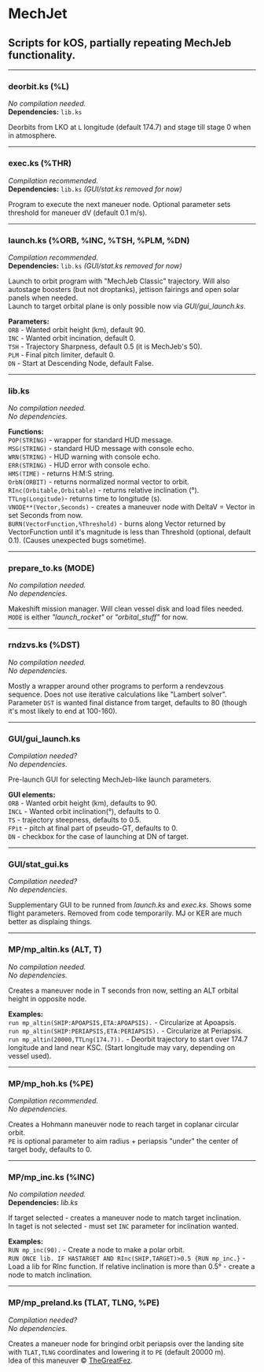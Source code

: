 # MechJet
## Scripts for kOS, partially repeating MechJeb functionality.

***
### deorbit.ks (%L)
_No compilation needed._  
**Dependencies:** `lib.ks`

Deorbits from LKO at `L` longitude (default 174.7) and stage till stage 0 when in atmosphere.

***
### exec.ks (%THR)
_Compilation recommended._  
**Dependencies:** `lib.ks` _(GUI/stat.ks removed for now)_

Program to execute the next maneuer node. Optional parameter sets threshold for maneuer dV (default 0.1 m/s).

***
### launch.ks (%ORB, %INC, %TSH, %PLM, %DN)
_Compilation recommended._  
**Dependencies:** `lib.ks` _(GUI/stat.ks removed for now)_

Launch to orbit program with "MechJeb Classic" trajectory. Will also autostage boosters (but not droptanks), jettison fairings and open solar panels when needed.  
Launch to target orbital plane is only possible now via _GUI/gui_launch.ks_.

**Parameters:**  
`ORB` - Wanted orbit height (km), default 90.  
`INC` - Wanted orbit incination, default  0.  
`TSH` - Trajectory Sharpness, default 0.5 (it is MechJeb's 50).  
`PLM` - Final pitch limiter, default 0.  
`DN` - Start at Descending Node, default False.  

***
### lib.ks
_No compilation needed.  
No dependencies._

**Functions:**  
`POP(STRING)` - wrapper for standard HUD message.  
`MSG(STRING)` - standard HUD message with console echo.  
`WRN(STRING)` - HUD warning with console echo.  
`ERR(STRING)` - HUD error with console echo.  
`HMS(TIME)` - returns H:M:S string.  
`OrbN(ORBIT)` - returns normalized normal vector to orbit.  
`RInc(Orbitable,Orbitable)` - returns relative inclination (°).  
`TTLng(Longitude)`- returns time to longitude (s).  
`VNODE**(Vector,Seconds)` - creates a maneuver node with DeltaV = Vector in set Seconds from now.  
`BURN(VectorFunction,%Threshold)` - burns along Vector returned by VectorFunction until it's magnitude is less than Threshold (optional, default 0.1). (Causes unexpected bugs sometime).

***
### prepare_to.ks (MODE)
_No compilation needed.  
No dependencies._

Makeshift mission manager. Will clean vessel disk and load files needed.  
`MODE` is either *"launch_rocket"* or *"orbital_stuff"* for now.

***
### rndzvs.ks (%DST)
_No compilation needed.  
No dependencies._

Mostly a wrapper around other programs to perform a rendevzous sequence. Does not use iterative calculations like "Lambert solver".
Parameter `DST` is wanted final distance from target, defaults to 80 (though it's most likely to end at 100-160).

***
### GUI/gui_launch.ks
_Compilation needed?  
No dependencies._

Pre-launch GUI for selecting MechJeb-like launch parameters.

**GUI elements:**  
`ORB` - Wanted orbit height (km), defaults to 90.  
`INCL` - Wanted orbit inclination(°), defaults to 0.  
`TS` - trajectory steepness, defaults to 0.5.  
`FPit` - pitch at final part of pseudo-GT, defaults to 0.  
`DN` - checkbox for the case of launching at DN of target.  

***
### GUI/stat_gui.ks
_Compilation needed?  
No dependencies._

Supplementary GUI to be runned from _launch.ks_ and _exec.ks_. Shows some flight parameters. 
Removed from code temporarily. MJ or KER are much better as displaing things.

***
### MP/mp_altin.ks (ALT, T)
_No compilation needed.  
No dependencies._

Creates a maneuver node in T seconds fron now, setting an ALT orbital height in opposite node.

**Examples:**  
`run mp_altin(SHIP:APOAPSIS,ETA:APOAPSIS).` - Circularize at Apoapsis.  
`run mp_altin(SHIP:PERIAPSIS,ETA:PERIAPSIS).` - Circularize at Periapsis.  
`run mp_altin(20000,TTLng(174.7)).` - Deorbit trajectory to start over 174.7 longitude and land near KSC. (Start longitude may vary, depending on vessel used).  

***
### MP/mp_hoh.ks (%PE)
_Compilation recommended.  
No dependencies._

Creates a Hohmann maneuver node to reach target in coplanar circular orbit.  
`PE` is optional parameter to aim radius + periapsis "under" the center of target body, defaults to 0.

***
### MP/mp_inc.ks (%INC)
_No compilation needed._  
**Dependencies:** _lib.ks_

If target selected - creates a maneuver node to match target inclination.  
In taget is not selected - must set `INC` parameter for inclination wanted.

**Examples:**  
`RUN mp_inc(90).` - Create a node to make a polar orbit.  
`RUN ONCE lib. IF HASTARGET AND RInc(SHIP,TARGET)>0.5 {RUN mp_inc.}` - Load a lib for RInc function. If relative inclination is more than 0.5° - create a node to match inclination.

***
### MP/mp_preland.ks (TLAT, TLNG, %PE)
_Compilation needed?  
No dependencies._

Creates a maneuer node for bringind orbit periapsis over the landing site with `TLAT,TLNG` coordinates and lowering it to `PE` (default 20000 m).  
Idea of this maneuver © [TheGreatFez](https://github.com/TheGreatFez).